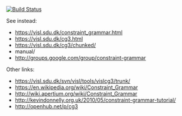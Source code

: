 [![Build Status](https://travis-ci.org/TinoDidriksen/cg3.svg?branch=master)](https://travis-ci.org/TinoDidriksen/cg3)

See instead:
- https://visl.sdu.dk/constraint_grammar.html
- https://visl.sdu.dk/cg3.html
- https://visl.sdu.dk/cg3/chunked/
- manual/
- http://groups.google.com/group/constraint-grammar

Other links:
- https://visl.sdu.dk/svn/visl/tools/vislcg3/trunk/
- https://en.wikipedia.org/wiki/Constraint_Grammar
- http://wiki.apertium.org/wiki/Constraint_Grammar
- http://kevindonnelly.org.uk/2010/05/constraint-grammar-tutorial/
- http://openhub.net/p/cg3
